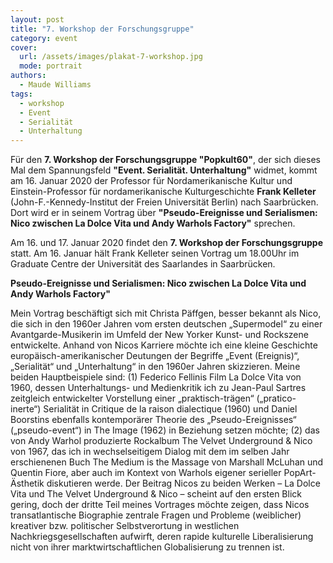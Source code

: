 ```yaml
---
layout: post
title: "7. Workshop der Forschungsgruppe"
category: event
cover:
  url: /assets/images/plakat-7-workshop.jpg
  mode: portrait
authors:
  - Maude Williams
tags:
  - workshop
  - Event
  - Serialität
  - Unterhaltung
---
```


Für den **7. Workshop der Forschungsgruppe "Popkult60"**, der sich dieses Mal dem Spannungsfeld **"Event. Serialität. Unterhaltung"** widmet, kommt am 16. Januar 2020 der Professor für Nordamerikanische Kultur und Einstein-Professor für nordamerikanische Kulturgeschichte **Frank Kelleter** (John-F.-Kennedy-Institut der Freien Universität Berlin) nach Saarbrücken. Dort wird er in seinem Vortrag über **"Pseudo-Ereignisse und Serialismen: Nico zwischen La Dolce Vita und Andy Warhols Factory"** sprechen.

<!-- more -->

Am 16. und 17. Januar 2020 findet den **7. Workshop der Forschungsgruppe** statt. Am 16. Januar hält Frank Kelleter seinen Vortrag um 18.00Uhr im Graduate Centre der Universität des Saarlandes in Saarbrücken.

**Pseudo-Ereignisse und Serialismen: Nico zwischen La Dolce Vita und Andy Warhols Factory"**

Mein Vortrag beschäftigt sich mit Christa Päffgen, besser bekannt als Nico, die sich in den 1960er Jahren vom ersten deutschen „Supermodel“ zu einer Avantgarde-Musikerin im Umfeld der New Yorker Kunst- und Rockszene entwickelte. Anhand von Nicos Karriere möchte ich eine kleine Geschichte europäisch-amerikanischer Deutungen der Begriffe „Event (Ereignis)“, „Serialität“ und „Unterhaltung“ in den 1960er Jahren skizzieren. Meine beiden Hauptbeispiele sind: (1) Federico Fellinis Film La Dolce Vita von 1960, dessen Unterhaltungs- und Medienkritik ich zu Jean-Paul Sartres zeitgleich entwickelter Vorstellung einer „praktisch-trägen“ („pratico-inerte“) Serialität in Critique de la raison dialectique (1960) und Daniel Boorstins ebenfalls kontemporärer Theorie des „Pseudo-Ereignisses“ („pseudo-event“) in The Image (1962) in Beziehung setzen möchte; (2) das von Andy Warhol produzierte Rockalbum The Velvet Underground & Nico von 1967, das ich in wechselseitigem Dialog mit dem im selben Jahr erschienenen Buch The Medium is the Massage von Marshall McLuhan und Quentin Fiore, aber auch im Kontext von Warhols eigener serieller PopArt-Ästhetik diskutieren werde. Der Beitrag Nicos zu beiden Werken – La Dolce Vita und The Velvet Underground & Nico – scheint auf den ersten Blick gering, doch der dritte Teil meines Vortrages möchte zeigen, dass Nicos transatlantische Biographie zentrale Fragen und Probleme (weiblicher) kreativer bzw. politischer Selbstverortung in westlichen Nachkriegsgesellschaften aufwirft,  deren rapide kulturelle Liberalisierung nicht von ihrer marktwirtschaftlichen Globalisierung zu trennen ist.
